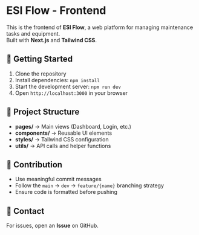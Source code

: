 # ESI Flow - Frontend  

This is the frontend of **ESI Flow**, a web platform for managing maintenance tasks and equipment.  
Built with **Next.js** and **Tailwind CSS**.  

## 🚀 Getting Started  
1. Clone the repository  
2. Install dependencies: `npm install`  
3. Start the development server: `npm run dev`  
4. Open `http://localhost:3000` in your browser  

## 📁 Project Structure  
- **pages/** → Main views (Dashboard, Login, etc.)  
- **components/** → Reusable UI elements  
- **styles/** → Tailwind CSS configuration  
- **utils/** → API calls and helper functions  

## 📌 Contribution  
- Use meaningful commit messages  
- Follow the `main` → `dev` → `feature/{name}` branching strategy  
- Ensure code is formatted before pushing  

## 📧 Contact  
For issues, open an **Issue** on GitHub.  
